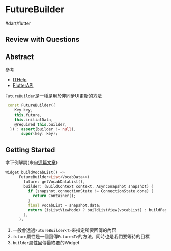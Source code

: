 # FutureBuilder

#dart/flutter

## Review with Questions



## Abstract

參考

* [ITHelp](https://ithelp.ithome.com.tw/articles/10250044)
* [FlutterAPI](https://api.flutter.dev/flutter/widgets/FutureBuilder-class.html)

`FutureBuilder`是一種是用於非同步UI更新的方法

```dart
 const FutureBuilder({
    Key key,
    this.future,
    this.initialData,
    @required this.builder,
  }) : assert(builder != null),
       super(key: key);
```



## Getting Started

拿下例解說(來自[這篇文章](https://medium.com/%E9%9F%93%E6%96%87%E5%AD%B8%E7%BF%92%E7%AD%86%E8%A8%98/%E7%94%A8-flutter-google-sheets-%E5%BB%BA%E7%AB%8B%E5%96%AE%E5%AD%97%E6%9C%AC-app-c51f198cfbf3))

```dart
Widget buildVocabList() =>
      FutureBuilder<List<VocabData>>(
        future: getVocabDataList(),
        builder: (BuildContext context, AsyncSnapshot snapshot) {
          if (snapshot.connectionState != ConnectionState.done) {
            return Container();
          }
          final vocabList = snapshot.data;
          return (isListViewMode) ? buildListView(vocabList) : buildPageView(vocabList);
        },
      );
```

1. 一般會透過`FutureBuilder<T>`來指定所要回傳的內容
2. `future`屬性是一個回傳`Future<T>`的方法，同時也是我們要等待的目標
3. `builder`屬性回傳最終要的Widget